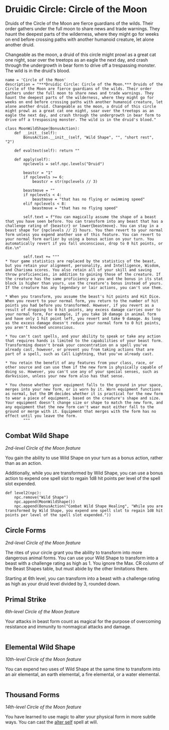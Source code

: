 # Druidic Circle: Circle of the Moon
Druids of the Circle of the Moon are fierce guardians of the wilds. Their order gathers under the full moon to share news and trade warnings. They haunt the deepest parts of the wilderness, where they might go for weeks on end before crossing paths with another humanoid creature, let alone another druid.

Changeable as the moon, a druid of this circle might prowl as a great cat one night, soar over the treetops as an eagle the next day, and crash through the undergrowth in bear form to drive off a trespassing monster. The wild is in the druid's blood.

```
name = 'Circle of the Moon'
description = "***Druidic Circle: Circle of the Moon.*** Druids of the Circle of the Moon are fierce guardians of the wilds. Their order gathers under the full moon to share news and trade warnings. They haunt the deepest parts of the wilderness, where they might go for weeks on end before crossing paths with another humanoid creature, let alone another druid. Changeable as the moon, a druid of this circle might prowl as a great cat one night, soar over the treetops as an eagle the next day, and crash through the undergrowth in bear form to drive off a trespassing monster. The wild is in the druid's blood."
```

```
class MoonWildShape(BonusAction):
    def __init__(self):
        BonusAction.__init__(self, "Wild Shape", "", "short rest", "2")

    def evaltext(self): return ""

    def apply(self):
        npclevels = self.npc.levels("Druid")

        beastcr = "1"
        if npclevels >= 6: 
            beastcr = str(npclevels // 3)

        beastmove = ""
        if npclevels < 4: 
            beastmove = "that has no flying or swimming speed"
        elif npclevels < 8: 
            beastmove = "that has no flying speed"

        self.text = f"You can magically assume the shape of a beast that you have seen before. You can transform into any beast that has a challenge rating of {beastcr} or lower{beastmove}. You can stay in a beast shape for {npclevels // 2} hours. You then revert to your normal form unless you expend another use of this feature. You can revert to your normal form earlier by using a bonus action on your turn. You automatically revert if you fall unconscious, drop to 0 hit points, or die.\n"

        self.text += """
* Your game statistics are replaced by the statistics of the beast, but you retain your alignment, personality, and Intelligence, Wisdom, and Charisma scores. You also retain all of your skill and saving throw proficiencies, in addition to gaining those of the creature. If the creature has the same proficiency as you and the bonus in its stat block is higher than yours, use the creature's bonus instead of yours. If the creature has any legendary or lair actions, you can't use them.

* When you transform, you assume the beast's hit points and Hit Dice. When you revert to your normal form, you return to the number of hit points you had before you transformed. However, if you revert as a result of dropping to 0 hit points, any excess damage carries over to your normal form, For example, if you take 10 damage in animal form and have only 1 hit point left, you revert and take 9 damage. As long as the excess damage doesn't reduce your normal form to 0 hit points, you aren't knocked unconscious.

* You can't cast spells, and your ability to speak or take any action that requires hands is limited to the capabilities of your beast form. Transforming doesn't break your concentration on a spell you've already cast, however, or prevent you from taking actions that are part of a spell, such as Call Lightning, that you've already cast.

* You retain the benefit of any features from your class, race, or other source and can use them if the new form is physically capable of doing so. However, you can't use any of your special senses, such as darkvision, unless your new form also has that sense.

* You choose whether your equipment falls to the ground in your space, merges into your new form, or is worn by it. Worn equipment functions as normal, but the DM decides whether it is practical for the new form to wear a piece of equipment, based on the creature's shape and size. Your equipment doesn't change size or shape to match the new form, and any equipment that the new form can't wear must either fall to the ground or merge with it. Equipment that merges with the form has no effect until you leave the form.
        """    
```

## Combat Wild Shape
*2nd-level Circle of the Moon feature*

You gain the ability to use Wild Shape on your turn as a bonus action, rather than as an action.

Additionally, while you are transformed by Wild Shape, you can use a bonus action to expend one spell slot to regain 1d8 hit points per level of the spell slot expended.

```
def level2(npc):
    npc.remove("Wild Shape")
    npc.append(MoonWildShape())
    npc.append(BonusAction("Combat Wild Shape Healing", "While you are transformed by Wild Shape, you expend one spell slot to regain 1d8 hit points per level of the spell slot expended."))
```

## Circle Forms
*2nd-level Circle of the Moon feature*

The rites of your circle grant you the ability to transform into more dangerous animal forms. You can use your Wild Shape to transform into a beast with a challenge rating as high as 1. You ignore the Max. CR column of the Beast Shapes table, but must abide by the other limitations there.

Starting at 6th level, you can transform into a beast with a challenge rating as high as your druid level divided by 3, rounded down.

## Primal Strike
*6th-level Circle of the Moon feature*

Your attacks in beast form count as magical for the purpose of overcoming resistance and immunity to nonmagical attacks and damage.

```
```

## Elemental Wild Shape
*10th-level Circle of the Moon feature*

You can expend two uses of Wild Shape at the same time to transform into an air elemental, an earth elemental, a fire elemental, or a water elemental.

```
```

## Thousand Forms
*14th-level Circle of the Moon feature*

You have learned to use magic to alter your physical form in more subtle ways. You can cast the [alter self](../../Magic/Spells/alter-self.md) spell at will.

```
```